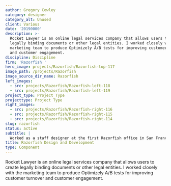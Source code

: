 ```yaml
---
author: Gregory Cowley
category: designer
category_alt: Unused
client: Various
date: '20190000'
description: >-
  Rocket Lawyer is an online legal services company that allows users to create
  legally binding documents or other legal entities. I worked closely with the
  marketing team to produce Optimizely A/B tests for improving customer turnover
  and customer engagement.
discipline: Discipline
firm: 'Razorfish '
hero_image: projects/Razorfish/Razorfish-top-117
image_path: /projects/Razorfish
image_source_dir_name: Razorfish
left_images:
  - src: projects/Razorfish/Razorfish-left-118
  - src: projects/Razorfish/Razorfish-left-119
project_type: Project Type
projecttype: Project Type
right_images:
  - src: projects/Razorfish/Razorfish-right-116
  - src: projects/Razorfish/Razorfish-right-115
  - src: projects/Razorfish/Razorfish-right-114
slug: razorfish
status: active
subtitle: |
  Worked as a staff designer at the first Razorfish office in San Francisco.
title: Razorfish Design and Development
type: Component
---
```

Rocket Lawyer is an online legal services company that allows users to create legally binding documents or other legal entities. I worked closely with the marketing team to produce Optimizely A/B tests for improving customer turnover and customer engagement.
